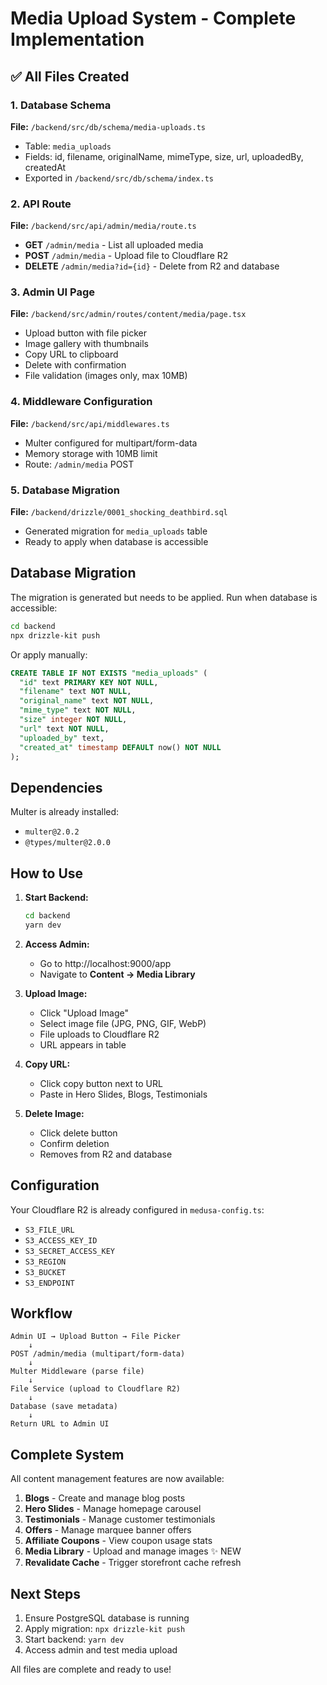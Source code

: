 # Media Upload System - Complete Implementation

## ✅ All Files Created

### 1. Database Schema
**File:** `/backend/src/db/schema/media-uploads.ts`
- Table: `media_uploads`
- Fields: id, filename, originalName, mimeType, size, url, uploadedBy, createdAt
- Exported in `/backend/src/db/schema/index.ts`

### 2. API Route
**File:** `/backend/src/api/admin/media/route.ts`
- **GET** `/admin/media` - List all uploaded media
- **POST** `/admin/media` - Upload file to Cloudflare R2
- **DELETE** `/admin/media?id={id}` - Delete from R2 and database

### 3. Admin UI Page
**File:** `/backend/src/admin/routes/content/media/page.tsx`
- Upload button with file picker
- Image gallery with thumbnails
- Copy URL to clipboard
- Delete with confirmation
- File validation (images only, max 10MB)

### 4. Middleware Configuration
**File:** `/backend/src/api/middlewares.ts`
- Multer configured for multipart/form-data
- Memory storage with 10MB limit
- Route: `/admin/media` POST

### 5. Database Migration
**File:** `/backend/drizzle/0001_shocking_deathbird.sql`
- Generated migration for `media_uploads` table
- Ready to apply when database is accessible

## Database Migration

The migration is generated but needs to be applied. Run when database is accessible:

```bash
cd backend
npx drizzle-kit push
```

Or apply manually:
```sql
CREATE TABLE IF NOT EXISTS "media_uploads" (
  "id" text PRIMARY KEY NOT NULL,
  "filename" text NOT NULL,
  "original_name" text NOT NULL,
  "mime_type" text NOT NULL,
  "size" integer NOT NULL,
  "url" text NOT NULL,
  "uploaded_by" text,
  "created_at" timestamp DEFAULT now() NOT NULL
);
```

## Dependencies

Multer is already installed:
- `multer@2.0.2`
- `@types/multer@2.0.0`

## How to Use

1. **Start Backend:**
   ```bash
   cd backend
   yarn dev
   ```

2. **Access Admin:**
   - Go to http://localhost:9000/app
   - Navigate to **Content → Media Library**

3. **Upload Image:**
   - Click "Upload Image"
   - Select image file (JPG, PNG, GIF, WebP)
   - File uploads to Cloudflare R2
   - URL appears in table

4. **Copy URL:**
   - Click copy button next to URL
   - Paste in Hero Slides, Blogs, Testimonials

5. **Delete Image:**
   - Click delete button
   - Confirm deletion
   - Removes from R2 and database

## Configuration

Your Cloudflare R2 is already configured in `medusa-config.ts`:
- `S3_FILE_URL`
- `S3_ACCESS_KEY_ID`
- `S3_SECRET_ACCESS_KEY`
- `S3_REGION`
- `S3_BUCKET`
- `S3_ENDPOINT`

## Workflow

```
Admin UI → Upload Button → File Picker
    ↓
POST /admin/media (multipart/form-data)
    ↓
Multer Middleware (parse file)
    ↓
File Service (upload to Cloudflare R2)
    ↓
Database (save metadata)
    ↓
Return URL to Admin UI
```

## Complete System

All content management features are now available:

1. **Blogs** - Create and manage blog posts
2. **Hero Slides** - Manage homepage carousel
3. **Testimonials** - Manage customer testimonials
4. **Offers** - Manage marquee banner offers
5. **Affiliate Coupons** - View coupon usage stats
6. **Media Library** - Upload and manage images ✨ NEW
7. **Revalidate Cache** - Trigger storefront cache refresh

## Next Steps

1. Ensure PostgreSQL database is running
2. Apply migration: `npx drizzle-kit push`
3. Start backend: `yarn dev`
4. Access admin and test media upload

All files are complete and ready to use!
